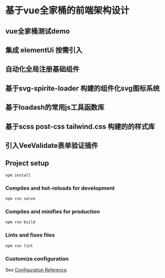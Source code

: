 # 基于vue全家桶的前端架构设计

## vue全家桶测试demo
## 集成 elementUi 按需引入
## 自动化全局注册基础组件
## 基于svg-spirite-loader 构建的组件化svg图标系统
## 基于loadash的常用js工具函数库
## 基于scss post-css tailwind.css 构建的的样式库
## 引入VeeValidate表单验证插件





## Project setup
```
npm install
```

### Compiles and hot-reloads for development
```
npm run serve
```

### Compiles and minifies for production
```
npm run build
```

### Lints and fixes files
```
npm run lint
```

### Customize configuration
See [Configuration Reference](https://cli.vuejs.org/config/).
